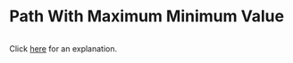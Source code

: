 # Path With Maximum Minimum Value 

~~~java

~~~

Click [here](Explanation.md) for an explanation.

